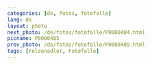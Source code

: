 ```yaml
---
categories: [de, fotos, fotofalle]
lang: de
layout: photo
next_photo: /de/fotos/fotofalle/P0000484.html
picname: P0000485
prev_photo: /de/fotos/fotofalle/P0000489.html
tags: [Felsenadler, Fotofalle]
---
```

